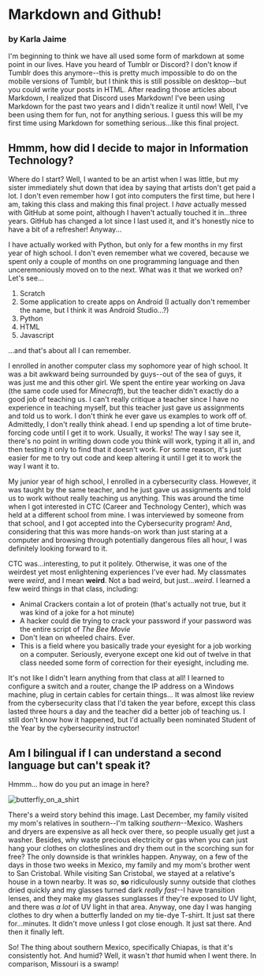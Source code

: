 # Markdown and Github!
### by Karla Jaime
I'm beginning to think we have all used some form of markdown at some point in our lives. Have you heard of Tumblr or Discord? I don't know if Tumblr does this anymore--this is pretty much impossible to do on the mobile versions of Tumblr, but I think this is still possible on desktop--but you could write your posts in HTML. After reading those articles about Markdown, I realized that Discord uses Markdown! I've been using Markdown for the past two years and I didn't realize it until now! Well, I've been using them for fun, not for anything serious. I guess this will be my first time using Markdown for something serious...like this final project.

## Hmmm, how did I decide to major in Information Technology?

Where do I start? Well, I wanted to be an artist when I was little, but my sister immediately shut down that idea by saying that artists don't get paid a lot. I don't even remember how I got into computers the first time, but here I am, taking this class and making this final project. I *have* actually messed with GitHub at some point, although I haven't actually touched it in...three years. GitHub has changed a lot since I last used it, and it's honestly nice to have a bit of a refresher! Anyway...

I have actually worked with Python, but only for a few months in my first year of high school. I don't even remember what we covered, because we spent only a couple of months on one programming language and then unceremoniously moved on to the next. What was it that we worked on? Let's see...

1. Scratch
2. Some application to create apps on Android (I actually don't remember the name, but I think it was Android Studio...?)
3. Python
4. HTML
5. Javascript

...and that's about all I can remember.

I enrolled in another computer class my sophomore year of high school. It was a bit awkward being surrounded by guys--out of the sea of guys, it was just me and this other girl. We spent the entire year working on Java (the same code used for *Minecraft*), but the teacher didn't exactly do a good job of teaching us. I can't really critique a teacher since I have no experience in teaching myself, but this teacher just gave us assignments and told us to work. I don't think he ever gave us examples to work off of. Admittedly, I don't really think ahead. I end up spending a lot of time brute-forcing code until I get it to work. Usually, it works! The way I say see it, there's no point in writing down code you think will work, typing it all in, and then testing it only to find that it doesn't work. For some reason, it's just easier for me to try out code and keep altering it until I get it to work the way I want it to.

My junior year of high school, I enrolled in a cybersecurity class. However, it was taught by the same teacher, and he just gave us assignments and told us to work without really teaching us anything. This was around the time when I got interested in CTC (Career and Technology Center), which was held at a different school from mine. I was interviewed by someone from that school, and I got accepted into the Cybersecurity program! And, considering that this was more hands-on work than just staring at a computer and browsing through potentially dangerous files all hour, I was definitely looking forward to it.

CTC was...interesting, to put it politely. Otherwise, it was one of the weirdest yet most enlightening experiences I've ever had. My classmates were *weird*, and I mean **weird**. Not a bad weird, but just...*weird*. I learned a few weird things in that class, including:

* Animal Crackers contain a lot of protein (that's actually not true, but it was kind of a joke for a hot minute)
* A hacker could die trying to crack your password if your password was the entire script of *The Bee Movie*
* Don't lean on wheeled chairs. Ever.
* This is a field where you basically trade your eyesight for a job working on a computer. Seriously, everyone except one kid out of twelve in that class needed some form of correction for their eyesight, including me.

It's not like I didn't learn anything from that class at all! I learned to configure a switch and a router, change the IP address on a Windows machine, plug in certain cables for certain things... It was almost like review from the cybersecurity class that I'd taken the year before, except this class lasted three hours a day and the teacher did a better job of teaching us. I still don't know how it happened, but I'd actually been nominated Student of the Year by the cybersecurity instructor!

## Am I bilingual if I can understand a second language but can't speak it?

Hmmm... how do you put an image in here?

![butterfly_on_a_shirt](https://user-images.githubusercontent.com/70150464/101841701-1309fc80-3b0c-11eb-8776-88fc4f0cc97c.jpg)

There's a weird story behind this image. Last December, my family visited my mom's relatives in southern--I'm talking *southern*--Mexico. Washers and dryers are expensive as all heck over there, so people usually get just a washer. Besides, why waste precious electricity or gas when you can just hang your clothes on clotheslines and dry them out in the scorching sun for free? The only downside is that wrinkles happen. Anyway, on a few of the days in those two weeks in Mexico, my family and my mom's brother went to San Cristobal. While visiting San Cristobal, we stayed at a relative's house in a town nearby. It was *so*, **so** ridiculously sunny outside that clothes dried quickly and my glasses turned dark *really fast*--I have transition lenses, and they make my glasses sunglasses if they're exposed to UV light, and there was *a lot* of UV light in that area. Anyway, one day I was hanging clothes to dry when a butterfly landed on my tie-dye T-shirt. It just sat there for...minutes. It didn't move unless I got close enough. It just sat there. And then it finally left.

So! The thing about southern Mexico, specifically Chiapas, is that it's consistently hot. And humid? Well, it wasn't *that* humid when I went there. In comparison, Missouri is a swamp!
